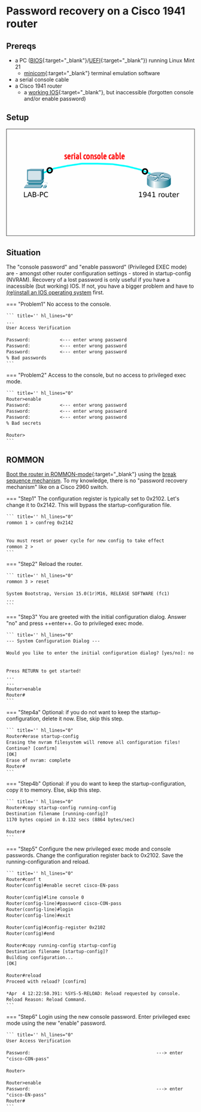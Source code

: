 # Password recovery on a Cisco 1941 router

## Prereqs
* a PC ([BIOS](../../tutorials/windows11-linuxmint21-dual-boot-bios-clonezilla/index.md){:target="_blank"}/[UEFI](../../tutorials/windows11-linuxmint21-dual-boot-uefi/index.md){:target="_blank"}) running Linux Mint 21
    * [minicom](../use-minicom-linux-mint/index.md){:target="_blank"} terminal emulation software
* a serial console cable
* a Cisco 1941 router
    * a [working IOS](../reinstall-ios-cisco1941/index.md){:target="_blank"}, but inaccessible (forgotten console and/or enable password)

## Setup

<img src="console-access.png"/>

## Situation
The "console password" and "enable password" (Privileged EXEC mode) are - amongst other router configuration settings - stored in startup-config (NVRAM). Recovery of a lost password is only useful if you have a inacessible (but working) IOS. If not, you have a bigger problem and have to [(re)install an IOS operating system](../reinstall-ios-cisco2960/index.md) first.

=== "Problem1"
    No access to the console.

    ``` title='' hl_lines="0"
    ...
    User Access Verification

    Password:           <--- enter wrong password
    Password:           <--- enter wrong password
    Password:           <--- enter wrong password
    % Bad passwords
    ```

=== "Problem2"
    Access to the console, but no access to privileged exec mode.

    ``` title='' hl_lines="0"
    Router>enable
    Password:           <--- enter wrong password
    Password:           <--- enter wrong password
    Password:           <--- enter wrong password
    % Bad secrets

    Router>
    ```

## ROMMON
[Boot the router in ROMMON-mode](../access-cisco-device-rommon/index.md){:target="_blank"} using the [break sequence mechanism](../../references/index.md). To my knowledge, there is no "password recovery mechanism" like on a Cisco 2960 switch.

=== "Step1"
    The configuration register is typically set to 0x2102. Let's change it to 0x2142. This will bypass the startup-configuration file.

    ``` title='' hl_lines="0"
    rommon 1 > confreg 0x2142 


    You must reset or power cycle for new config to take effect
    rommon 2 > 
    ```

=== "Step2"
    Reload the router.

    ``` title='' hl_lines="0"
    rommon 3 > reset
    
    System Bootstrap, Version 15.0(1r)M16, RELEASE SOFTWARE (fc1)
    ...
    ```

=== "Step3"
    You are greeted with the initial configuration dialog. Answer "no" and press ++enter++. Go to privileged exec mode.

    ``` title='' hl_lines="0"
    --- System Configuration Dialog ---

    Would you like to enter the initial configuration dialog? [yes/no]: no


    Press RETURN to get started!
    ...
    ...
    Router>enable
    Router#
    ```

=== "Step4a"
    Optional: if you do not want to keep the startup-configuration, delete it now. Else, skip this step.

    ``` title='' hl_lines="0"
    Router#erase startup-config 
    Erasing the nvram filesystem will remove all configuration files! Continue? [confirm]
    [OK]
    Erase of nvram: complete
    Router#
    ```

=== "Step4b"
    Optional: if you do want to keep the startup-configuration, copy it to memory. Else, skip this step.

    ``` title='' hl_lines="0"
    Router#copy startup-config running-config
    Destination filename [running-config]? 
    1170 bytes copied in 0.132 secs (8864 bytes/sec)

    Router#
    ```

=== "Step5"
    Configure the new privileged exec mode and console passwords. Change the configuration register back to 0x2102. Save the running-configuration and reload.

    ``` title='' hl_lines="0"
    Router#conf t
    Router(config)#enable secret cisco-EN-pass

    Router(config)#line console 0
    Router(config-line)#password cisco-CON-pass
    Router(config-line)#login
    Router(config-line)#exit

    Router(config)#config-register 0x2102
    Router(config)#end

    Router#copy running-config startup-config
    Destination filename [startup-config]? 
    Building configuration...
    [OK]

    Router#reload
    Proceed with reload? [confirm]

    *Apr  4 12:22:50.391: %SYS-5-RELOAD: Reload requested by console. Reload Reason: Reload Command.
    ```

=== "Step6"
    Login using the new console password. Enter privileged exec mode using the new "enable" password.

    ``` title='' hl_lines="0"
    User Access Verification

    Password:                                               ---> enter "cisco-CON-pass"

    Router>

    Router>enable
    Password:                                               ---> enter "cisco-EN-pass"
    Router#
    ```
